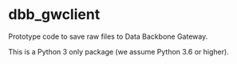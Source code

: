 # dbb_gwclient
Prototype code to save raw files to Data Backbone Gateway.

This is a Python 3 only package (we assume Python 3.6 or higher).
